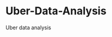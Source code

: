 # Uber-Data-Analysis
Uber data analysis 

<link href="https://github.com/harshad1342/Uber-Data-Analysis/blob/main/Uber%20Data%20Analysis.ipynb">
